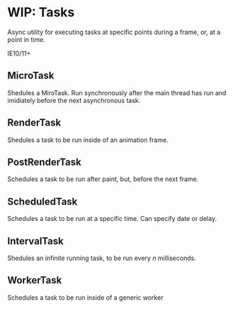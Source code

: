 # WIP: Tasks
Async utility for executing tasks at specific points during a frame, or, at a point in time.

IE10/11+

## MicroTask
Shedules a MiroTask. Run synchronously after the main thread has run and imidiately before the next asynchronous task.

## RenderTask
Shedules a task to be run inside of an animation frame.

## PostRenderTask
Schedules a task to be run after paint, but, before the next frame.

## ScheduledTask
Schedules a task to be run at a specific time. Can specify date or delay.

## IntervalTask
Shedules an infinite running task, to be run every _n_ milliseconds.

## WorkerTask
Schedules a task to be run inside of a generic worker

